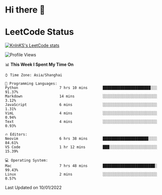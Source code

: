 # Hi there 👋

# LeetCode Status

[![KnlnKS's LeetCode stats](https://leetcode-stats-six.vercel.app/api?username=wsmbsbbz&theme=dark)](https://github.com/KnlnKS/leetcode-stats)

<!--
**wsmbsbbz/wsmbsbbz** is a ✨ _special_ ✨ repository because its `README.md` (this file) appears on your GitHub profile.

Here are some ideas to get you started:

- 🔭 I’m currently working on ...
- 🌱 I’m currently learning ...
- 👯 I’m looking to collaborate on ...
- 🤔 I’m looking for help with ...
- 💬 Ask me about ...
- 📫 How to reach me: ...
- 😄 Pronouns: ...
- ⚡ Fun fact: ...
-->
<!--START_SECTION:waka-->
![Profile Views](http://img.shields.io/badge/Profile%20Views-1-blue)

📊 **This Week I Spent My Time On** 

```text
⌚︎ Time Zone: Asia/Shanghai

💬 Programming Languages: 
Python                   7 hrs 10 mins       ██████████████████████░░░   91.37% 
Markdown                 14 mins             ░░░░░░░░░░░░░░░░░░░░░░░░░   3.12% 
JavaScript               6 mins              ░░░░░░░░░░░░░░░░░░░░░░░░░   1.31% 
VimL                     4 mins              ░░░░░░░░░░░░░░░░░░░░░░░░░   0.94% 
Text                     4 mins              ░░░░░░░░░░░░░░░░░░░░░░░░░   0.93%

🔥 Editors: 
Neovim                   6 hrs 38 mins       █████████████████████░░░░   84.61% 
VS Code                  1 hr 12 mins        ███░░░░░░░░░░░░░░░░░░░░░░   15.39%

💻 Operating System: 
Mac                      7 hrs 48 mins       ████████████████████████░   99.43% 
Linux                    2 mins              ░░░░░░░░░░░░░░░░░░░░░░░░░   0.57%

```


 Last Updated on 10/01/2022
<!--END_SECTION:waka-->
